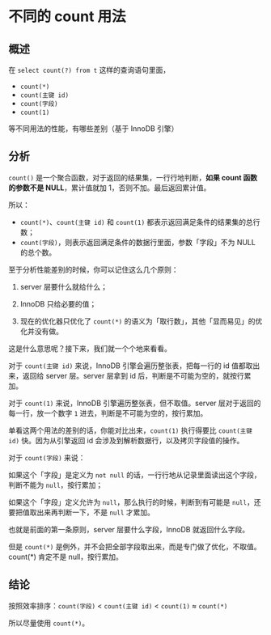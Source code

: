 # 不同的 count 用法
## 概述

在 `select count(?) from t` 这样的查询语句里面，

- `count(*)`
- `count(主键 id)`
- `count(字段)` 
-  `count(1)`

等不同用法的性能，有哪些差别（基于 InnoDB 引擎）
## 分析

`count()` 是一个聚合函数，对于返回的结果集，一行行地判断，**如果 count 函数的参数不是 NULL**，累计值就加 1，否则不加。最后返回累计值。

所以：
- `count(*)`、`count(主键 id)` 和 `count(1)` 都表示返回满足条件的结果集的总行数；
- `count(字段)`，则表示返回满足条件的数据行里面，参数「字段」不为 NULL 的总个数。

至于分析性能差别的时候，你可以记住这么几个原则：

1. server 层要什么就给什么；

1. InnoDB 只给必要的值；

1. 现在的优化器只优化了 `count(*)` 的语义为「取行数」，其他「显而易见」的优化并没有做。

这是什么意思呢？接下来，我们就一个个地来看看。

对于 `count(主键 id)` 来说，InnoDB 引擎会遍历整张表，把每一行的 id 值都取出来，返回给 server 层。server 层拿到 id 后，判断是不可能为空的，就按行累加。

对于 `count(1)` 来说，InnoDB 引擎遍历整张表，但不取值。server 层对于返回的每一行，放一个数字 `1` 进去，判断是不可能为空的，按行累加。

单看这两个用法的差别的话，你能对比出来，`count(1)` 执行得要比 `count(主键 id)` 快。因为从引擎返回 id 会涉及到解析数据行，以及拷贝字段值的操作。

对于 `count(字段)` 来说：

如果这个「字段」是定义为 `not null` 的话，一行行地从记录里面读出这个字段，判断不能为 `null`，按行累加；

如果这个「字段」定义允许为 `null`，那么执行的时候，判断到有可能是 `null`，还要把值取出来再判断一下，不是 `null` 才累加。

也就是前面的第一条原则，server 层要什么字段，InnoDB 就返回什么字段。

但是 `count(*)` 是例外，并不会把全部字段取出来，而是专门做了优化，不取值。count(\*) 肯定不是 null，按行累加。

## 结论
按照效率排序：`count(字段)` < `count(主键 id)` < `count(1)` ≈ `count(*)`

所以尽量使用 `count(*)`。